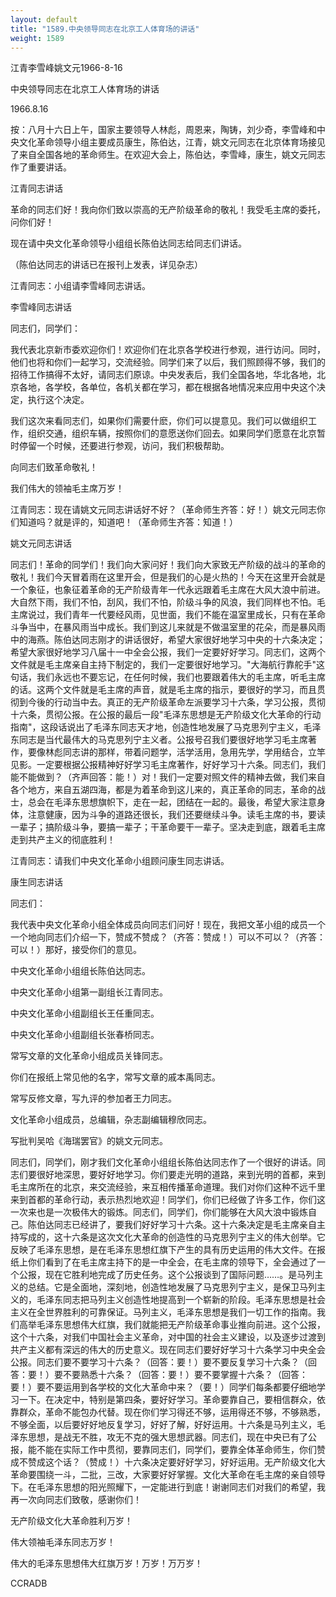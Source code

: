 ```yaml
---
layout: default
title: "1589.中央领导同志在北京工人体育场的讲话"
weight: 1589
---
```


江青李雪峰姚文元1966-8-16

中央领导同志在北京工人体育场的讲话

1966.8.16

按：八月十六日上午，国家主要领导人林彪，周恩来，陶铸，刘少奇，李雪峰和中央文化革命领导小组主要成员康生，陈伯达，江青，姚文元同志在北京体育场接见了来自全国各地的革命师生。在欢迎大会上，陈伯达，李雪峰，康生，姚文元同志作了重要讲话。

江青同志讲话

革命的同志们好！我向你们致以崇高的无产阶级革命的敬礼！我受毛主席的委托，问你们好！

现在请中央文化革命领导小组组长陈伯达同志给同志们讲话。

（陈伯达同志的讲话已在报刊上发表，详见杂志）

江青同志：小组请李雪峰同志讲话。

李雪峰同志讲话

同志们，同学们：

我代表北京新市委欢迎你们！欢迎你们在北京各学校进行参观，进行访问。同时，他们也将和你们一起学习，交流经验。同学们来了以后，我们照顾得不够，我们的招待工作搞得不太好，请同志们原谅。中央发表后，我们全国各地，华北各地，北京各地，各学校，各单位，各机关都在学习，都在根据各地情况来应用中央这个决定，执行这个决定。

我们这次来看同志们，如果你们需要什麽，你们可以提意见。我们可以做组织工作，组织交通，组织车辆，按照你们的意愿送你们回去。如果同学们愿意在北京暂时停留一个时候，还要进行参观，访问，我们积极帮助。

向同志们致革命敬礼！

我们伟大的领袖毛主席万岁！

江青同志：现在请姚文元同志讲话好不好？（革命师生齐答：好！）姚文元同志你们知道吗？就是评的，知道吧！（革命师生齐答：知道！）

姚文元同志讲话

同志们！革命的同学们！我们向大家问好！我们向大家致无产阶级的战斗的革命的敬礼！我们今天冒着雨在这里开会，但是我们的心是火热的！今天在这里开会就是一个象征，也象征着革命的无产阶级青年一代永远跟着毛主席在大风大浪中前进。大自然下雨，我们不怕，刮风，我们不怕，阶级斗争的风浪，我们同样也不怕。毛主席说过，我们青年一代要经风雨，见世面，我们不能在温室里成长，只有在革命斗争当中，在暴风雨当中成长。我们到这儿来就是不做温室里的花朵，而是暴风雨中的海燕。陈伯达同志刚才的讲话很好，希望大家很好地学习中央的十六条决定；希望大家很好地学习八届十一中全会公报，我们一定要好好学习。同志们，这两个文件就是毛主席亲自主持下制定的，我们一定要很好地学习。"大海航行靠舵手"这句话，我们永远也不要忘记，在任何时候，我们也要跟着伟大的毛主席，听毛主席的话。这两个文件就是毛主席的声音，就是毛主席的指示，要很好的学习，而且贯彻到今後的行动当中去。真正的无产阶级革命左派要学习十六条，学习公报，贯彻十六条，贯彻公报。在公报的最后一段"毛泽东思想是无产阶级文化大革命的行动指南"，这段话说出了毛泽东同志天才地，创造性地发展了马克思列宁主义，毛泽东同志是当代最伟大的马克思列宁主义者。公报号召我们要很好地学习毛主席著作，要像林彪同志讲的那样，带着问题学，活学活用，急用先学，学用结合，立竿见影。一定要根据公报精神好好学习毛主席著作，好好学习十六条。同志们，我们能不能做到？（齐声回答：能！）对！我们一定要对照文件的精神去做，我们来自各个地方，来自五湖四海，都是为着革命到这儿来的，真正革命的同志，革命的战士，总会在毛泽东思想旗帜下，走在一起，团结在一起的。最後，希望大家注意身体，注意健康，因为斗争的道路还很长，我们还要继续斗争。读毛主席的书，要读一辈子；搞阶级斗争，要搞一辈子；干革命要干一辈子。坚决走到底，跟着毛主席走到共产主义的彻底胜利！

江青同志：请我们中央文化革命小组顾问康生同志讲话。

康生同志讲话

同志们：

我代表中央文化革命小组全体成员向同志们问好！现在，我把文革小组的成员一个一个地向同志们介绍一下，赞成不赞成？（齐答：赞成！）可以不可以？（齐答：可以！）那好，接受你们的意见。

中央文化革命小组组长陈伯达同志。

中央文化革命小组第一副组长江青同志。

中央文化革命小组副组长王任重同志。

中央文化革命小组副组长张春桥同志。

常写文章的文化革命小组成员关锋同志。

你们在报纸上常见他的名字，常写文章的戚本禹同志。

常写反修文章，写九评的参加者王力同志。

文化革命小组成员，总编辑，杂志副编辑穆欣同志。

写批判吴哈《海瑞罢官》的姚文元同志。

同志们，同学们，刚才我们文化革命小组组长陈伯达同志作了一个很好的讲话。同志们要很好地深思，要好好地学习。你们要走光明的道路，来到光明的首都，来到毛主席所在的北京，来交流经验，来互相传播革命道理。我们对你们这种不远千里来到首都的革命行动，表示热烈地欢迎！同学们，你们已经做了许多工作，你们这一次来也是一次极伟大的锻炼。同志们，同学们，你们能够在大风大浪中锻炼自己。陈伯达同志已经讲了，要我们好好学习十六条。这十六条决定是毛主席亲自主持写成的，这十六条是这次文化大革命的创造性的马克思列宁主义的伟大创举。它反映了毛泽东思想，是在毛泽东思想红旗下产生的具有历史运用的伟大文件。在报纸上你们看到了在毛主席主持下的是一中全会，在毛主席的领导下，全会通过了一个公报，现在它胜利地完成了历史任务。这个公报谈到了国际问题……。是马列主义的总结。它是全面地，深刻地，创造性地发展了马克思列宁主义，是保卫马列主义的，毛泽东同志把马列主义创造性地提高到一个崭新的阶段。毛泽东思想是社会主义在全世界胜利的可靠保证。马列主义，毛泽东思想是我们一切工作的指南。我们高举毛泽东思想伟大红旗，我们就能把无产阶级革命事业推向前进。这个公报，这个十六条，对我们中国社会主义革命，对中国的社会主义建设，以及逐步过渡到共产主义都有深远的伟大的历史意义。现在同志们要好好学习十六条学习中央全会公报。同志们要不要学习十六条？（回答：要！）要不要反复学习十六条？（回答：要！）要不要熟悉十六条？（回答：要！）要不要掌握十六条？（回答：要！）要不要运用到各学校的文化大革命中来？（要！）同学们每条都要仔细地学习一下。在决定中，特别是第四条，要好好学习。革命要靠自己，要相信群众，依靠群众，革命不能包办代替。现在你们学习得还不够，运用得还不够，不够熟悉，不够全面，以后要好好地反复学习，好好了解，好好运用。十六条是马列主义，毛泽东思想，是战无不胜，攻无不克的强大思想武器。同志们，现在中央已有了公报，能不能在实际工作中贯彻，要靠同志们，同学们，要靠全体革命师生，你们赞成不赞成这个话？（赞成！）十六条决定要好好学习，好好运用。无产阶级文化大革命要围绕一斗，二批，三改，大家要好好掌握。文化大革命在毛主席的亲自领导下。在毛泽东思想的阳光照耀下，一定能进行到底！谢谢同志们对我们的希望，我再一次向同志们致敬，感谢你们！

无产阶级文化大革命胜利万岁！

伟大领袖毛泽东同志万岁！

伟大的毛泽东思想伟大红旗万岁！万岁！万万岁！

CCRADB

